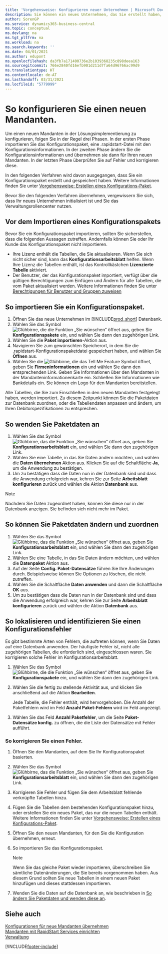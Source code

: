 ```yaml
---
title: 'Vorgehensweise: Konfigurieren neuer Unternehmen | Microsoft Docs'
description: Sie können ein neues Unternehmen, das Sie erstellt haben, konfigurieren und anpassen. Um Ihre Implementierung abzustimmen, gehen Sie in drei Phasen vor, um die Konfiguration abzuschließen.
author: SorenGP
ms.service: dynamics365-business-central
ms.topic: conceptual
ms.devlang: na
ms.tgt_pltfrm: na
ms.workload: na
ms.search.keywords: ''
ms.date: 04/01/2021
ms.author: edupont
ms.openlocfilehash: da3fb7a171400736e2b1039368235c898deea163
ms.sourcegitcommit: 766e2840fd16efb901d211d7fa64d96766ac99d9
ms.translationtype: HT
ms.contentlocale: de-AT
ms.lasthandoff: 03/31/2021
ms.locfileid: "5779999"
---
```

# <a name="configure-new-companies"></a>So konfigurieren Sie einen neuen Mandanten.
Um einen neuen Mandanten in der Lösungsimplementierung zu konfigurieren, folgen Sie in der Regel drei Phasen. In der ersten Phase importieren Sie das Konfigurationspaket, eine .rapidstart-Datei mit den Konfigurationsinformationen. In der zweiten Phase ändern Sie die Konfigurationsinformationen und übernehmen sie dann für Ihren neuen Mandanten. In der letzten Phase überprüfen Sie auf Fehler und korrigieren diese.  

In den folgenden Verfahren wird davon ausgegangen, dass Sie ein Konfigurationspaket erstellt und gespeichert haben. Weitere Informationen finden Sie unter [Vorgehensweise: Erstellen eines Konfigurations-Paket](admin-how-to-prepare-a-configuration-package.md).  

Bevor Sie den folgenden Verfahren übernehmen, vergewissern Sie sich, dass Ihr neues Unternehmen initialisiert ist und Sie das Verwaltungsrollencenter nutzen.

## <a name="before-you-import-a-configuration-package"></a>Vor dem Importieren eines Konfigurationspakets
Bevor Sie ein Konfigurationspaket importieren, sollten Sie sicherstellen, dass die folgenden Aussagen zutreffen. Andernfalls können Sie oder Ihr Kunde das Konfigurationspaket nicht importieren.

* Ihre Lizenz enthält die Tabellen, die Sie aktualisieren. Wenn Sie sich nicht sicher sind, kann das **Konfigurationsarbeitsblatt** helfen. Wenn Ihre Lizenz die Tabellen enthält, ist das Kontrollkästchen **Lizenzierte Tabelle** aktiviert.  
* Der Benutzer, der das Konfigurationspaket importiert, verfügt über die gültigen Berechtigungen zum Einfügen und Ändern für alle Tabellen, die vom Paket aktualisiert werden. Weitere Informationen finden Sie unter [Berechtigungen für Benutzer und Gruppen zuweisen](ui-define-granular-permissions.md) 

## <a name="to-import-a-configuration-package"></a>So importieren Sie ein Konfigurationspaket.  
1. Öffnen Sie das neue Unternehmen im [!INCLUDE[prod_short](includes/prod_short.md)] Datenbank.  
2. Wählen Sie das Symbol ![Glühbirne, die die Funktion „Sie wünschen“ öffnet](media/ui-search/search_small.png "Tell Me-Funktion") aus, geben Sie **Konfigurationspakete** ein, und wählen Sie dann den zugehörigen Link.  
3. Wählen Sie die **Paket importieren**-Aktion aus.  
4. Navigieren Sie zum gewünschten Speicherort, in dem Sie die .rapidstart-Konfigurationspaketdatei gespeichert haben, und wählen Sie  **Öffnen** aus.  
5. Wählen Sie die ![Glühbirne, die das Tell Me Feature](media/ui-search/search_small.png "Tell Me-Funktion") Symbol öffnet, geben Sie **Firmeninformationen** ein und wählen Sie dann den entsprechenden Link. Geben Sie Informationen über den Mandanten in der Mandanteninformationenkarte ein. Schließen Sie Informationen wie Bankdetails ein. Sie können ein Logo für den Mandanten bereitstellen.  

Alle Tabellen, die Sie zum Einschließen in den neuen Mandanten festgelegt haben, werden importiert. Zu diesem Zeitpunkt können Sie die Paketdaten zur Datenbank zuordnen, oder die Tabellendaten anpassen und ändern, um Ihren Debitorspezifikationen zu entsprechen.  

## <a name="to-apply-package-data"></a>So wenden Sie Paketdaten an  
1. Wählen Sie das Symbol ![Glühbirne, das die Funktion „Sie wünschen“ öffnet](media/ui-search/search_small.png "Tell Me-Funktion") aus, geben Sie **Konfigurationsarbeitsblatt** ein, und wählen Sie dann den zugehörigen Link.  
2. Wählen Sie eine Tabelle, in das Sie Daten ändern möchten, und wählen die **Daten übernehmen** Aktion aus. Klicken Sie auf die Schaltfläche **Ja**, um die Anwendung zu bestätigen.
3. Um zu bestätigen dass die Daten nun in der Datenbank sind und dass die Anwendung erfolgreich war, kehren Sie zur Seite **Arbeitsblatt konfigurieren** zurück und wählen die Aktion **Datenbank** aus.  

> [!NOTE]  
>  Nachdem Sie Daten zugeordnet haben, können Sie diese nur in der Datenbank anzeigen. Sie befinden sich nicht mehr im Paket.  

## <a name="to-modify-and-apply-package-data"></a>So können Sie Paketdaten ändern und zuordnen  
1. Wählen Sie das Symbol ![Glühbirne, das die Funktion „Sie wünschen“ öffnet](media/ui-search/search_small.png "Tell Me-Funktion") aus, geben Sie **Konfigurationsarbeitsblatt** ein, und wählen Sie dann den zugehörigen Link.  
2. Wählen Sie eine Tabelle, in das Sie Daten ändern möchten, und wählen die **Datenpaket** Aktion aus.  
3. Auf der Seite **Config. Paket-Datensätze** führen Sie Ihre Änderungen durch. Beispielsweise können Sie Optionen zu löschen, die nicht zutreffen.  
4. Wählen Sie die Schaltfläche **Daten anwenden** und dann die Schaltfläche **OK** aus.  
5. Um zu bestätigen dass die Daten nun in der Datenbank sind und dass die Anwendung erfolgreich war, kehren Sie zur Seite **Arbeitsblatt konfigurieren** zurück und wählen die Aktion **Datenbank** aus.  

## <a name="to-locate-and-identify-a-configuration-error"></a>So lokalisieren und identifizieren Sie einen Konfigurationsfehler  
Es gibt bestimmte Arten von Fehlern, die auftreten können, wenn Sie Daten auf eine Datenbank anwenden. Der häufigste Fehler ist, nicht alle zugehörigen Tabellen, die erforderlich sind, eingeschlossen waren. Sie korrigieren solche Fehler im Konfigurationsarbeitsblatt.

1. Wählen Sie das Symbol ![Glühbirne, die die Funktion „Sie wünschen“ öffnet](media/ui-search/search_small.png "Tell Me-Funktion") aus, geben Sie **Konfigurationspakete** ein, und wählen Sie dann den zugehörigen Link.  
2. Wählen Sie die fertig zu stellende Aktivität aus, und klicken Sie anschließend auf die Aktion **Bearbeiten**.  

    Jede Tabelle, die Fehler enthält, wird hervorgehoben. Die Anzahl der Paketfehlern wird im Feld **Anzahl Paket-Fehlern** wird im Feld angezeigt.  

3. Wählen Sie das Feld **Anzahl Paketfehler**, um die Seite **Paket-Datensätze konfig.** zu öffnen, die die Liste der Datensätze mit Fehler aufführt.  

### <a name="to-fix-an-error"></a>So korrigieren Sie einen Fehler.  
1. Öffnen Sie den Mandanten, auf dem Sie Ihr Konfigurationspaket basierten.  
2. Wählen Sie das Symbol ![Glühbirne, das die Funktion „Sie wünschen“ öffnet](media/ui-search/search_small.png "Tell Me-Funktion") aus, geben Sie **Konfigurationsarbeitsblatt** ein, und wählen Sie dann den zugehörigen Link.  
3. Korrigieren Sie Fehler und fügen Sie dem Arbeitsblatt fehlende verknüpfte Tabellen hinzu.  
4. Fügen Sie die Tabellen dem bestehenden Konfigurationspaket hinzu, oder erstellen Sie ein neues Paket, das nur die neuen Tabellen enthält. Weitere Informationen finden Sie unter [Vorgehensweise: Erstellen eines Konfigurations-Paket](admin-how-to-prepare-a-configuration-package.md).  
5. Öffnen Sie den neuen Mandanten, für den Sie die Konfiguration übernehmen, erneut.  
6. So importieren Sie das Konfigurationspaket.  

    > [!NOTE]  
    >  Wenn Sie das gleiche Paket wieder importieren, überschreiben Sie sämtliche Datenänderungen, die Sie bereits vorgenommen haben. Aus diesem Grund sollten Sie neue Tabellen in einem neuen Paket hinzufügen und dieses stattdessen importieren.  

7. Wenden Sie die Daten auf die Datenbank an, wie beschrieben in [So ändern Sie Paketdaten und wenden diese an](admin-how-to-configure-new-companies.md#to-modify-and-apply-package-data).

## <a name="see-also"></a>Siehe auch  
[Konfigurationen für neue Mandanten übernehmen](admin-apply-configuration-to-new-companies.md)  
[Mandanten mit RapidStart Services einrichten](admin-set-up-a-company-with-rapidstart.md)  
[Verwaltung](admin-setup-and-administration.md)


[!INCLUDE[footer-include](includes/footer-banner.md)]